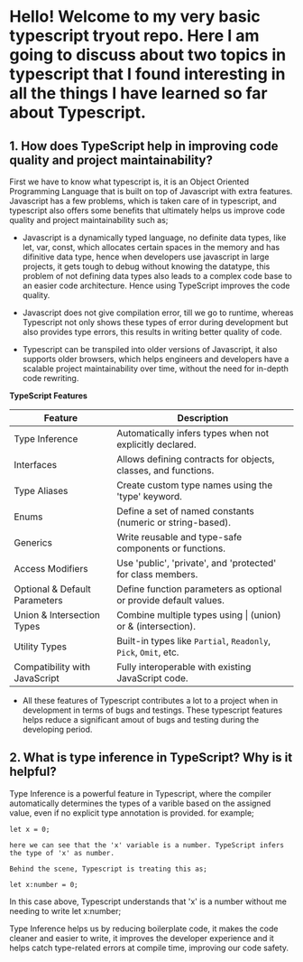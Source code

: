 # Hello! Welcome to my very basic typescript tryout repo. Here I am going to discuss about two topics in typescript that I found interesting in all the things I have learned so far about Typescript.

##  1. How does TypeScript help in improving code quality and project maintainability?

First we have to know what typescript is, it is an Object Oriented Programming Language that is built on top of Javascript with extra features. Javascript has a few problems, which is taken care of in typescript, and typescript also offers some benefits that ultimately helps us improve code quality and project maintainability such as;

- Javascript is a dynamically typed language, no definite data types, like let, var, const, which allocates certain spaces in the memory and has difinitive data type, hence when developers use javascript in large projects, it gets tough to debug without knowing the datatype, this problem of not defining data types also leads to a complex code base to an easier code architecture. Hence using TypeScript improves the code quality.

- Javascript does not give compilation error, till we go to runtime, whereas Typescript not only shows these types of error during development but also provides type errors, this results in writing better quality of code.

- Typescript can be transpiled into older versions of Javascript, it also supports older browsers, which helps engineers and developers have a scalable project maintainability over time, without the need for in-depth code rewriting.


 **TypeScript Features**

| Feature                        | Description                                                                 |
|-------------------------------|-----------------------------------------------------------------------------|
| Type Inference                | Automatically infers types when not explicitly declared.                   |
| Interfaces                    | Allows defining contracts for objects, classes, and functions.             |
| Type Aliases                  | Create custom type names using the 'type' keyword.                         |
| Enums                         | Define a set of named constants (numeric or string-based).                 |
| Generics                      | Write reusable and type-safe components or functions.                      |
| Access Modifiers              | Use 'public', 'private', and 'protected' for class members.               |
| Optional & Default Parameters | Define function parameters as optional or provide default values.         |
| Union & Intersection Types    | Combine multiple types using \| (union) or & (intersection).            |
| Utility Types                 | Built-in types like `Partial`, `Readonly`, `Pick`, `Omit`, etc.           |
| Compatibility with JavaScript| Fully interoperable with existing JavaScript code.                         |


- All these features of Typescript contributes a lot to a project when in development in terms of bugs and testings. These typescript features helps reduce a significant amout of bugs and testing during the developing period.







## 2. What is type inference in TypeScript? Why is it helpful?

Type Inference is a powerful feature in Typescript, where the compiler automatically determines the types of a varible based on the assigned value, even if no explicit type annotation is provided. for example;

```
let x = 0;

here we can see that the 'x' variable is a number. TypeScript infers the type of 'x' as number.

Behind the scene, Typescript is treating this as;

let x:number = 0;

```
In this case above, Typescript understands that 'x' is a number without me needing to write let x:number; 

Type Inference helps us by reducing boilerplate code, it makes the code cleaner and easier to write, it improves the developer experience and it helps catch type-related errors at compile time, improving our code safety.